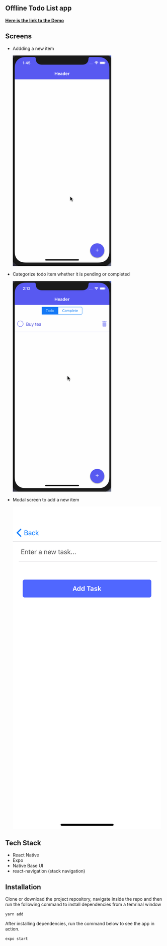 ## Offline Todo List app

**[Here is the link to the Demo](https://github.com/amandeepmittal/offline-todolist-app)**

## Screens

- Addding a new item

  ![ss1](images/ss12.gif)

- Categorize todo item whether it is pending or completed

  ![ss2](images/ss13.gif)

- Modal screen to add a new item

  ![ss3](images/ss11.png)

## Tech Stack

- React Native
- Expo
- Native Base UI
- react-navigation (stack navigation)

## Installation

Clone or download the project repository, navigate inside the repo and then run the following command to install dependencies from a temrinal window

```shell
yarn add
```

After installing dependencies, run the command below to see the app in action.

```shell
expo start
```
